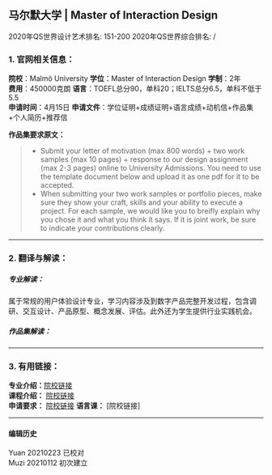 ## 马尔默大学 | Master of Interaction Design

2020年QS世界设计艺术排名: 151-200
2020年QS世界综合排名: /  

### 1. 官网相关信息：

**院校**：Malmö University
**学位**：Master of Interaction Design
**学制**：2年  
**费用**：450000克朗
**语言**：TOEFL总分90，单科20；IELTS总分6.5，单科不低于5.5  
**申请时间**：4月15日
**申请文件**：学位证明+成绩证明+语言成绩+动机信+作品集+个人简历+推荐信

**作品集要求原文：**   

> - Submit your letter of motivation (max 800 words) + two work samples (max 10 pages) + response to our design assignment (max 2-3 pages) online to University Admissions. You need to use the template document below and upload it as one pdf for it to be accepted.
> - When submitting your two work samples or portfolio pieces, make sure they show your craft, skills and your ability to execute a project. For each sample, we would like you to breifly explain why you chose it and what you think it says. If it is joint work, be sure to indicate your contributions clearly.


---

### 2. 翻译与解读：

##### 专业解读：
属于常规的用户体验设计专业，学习内容涉及到数字产品完整开发过程，包含调研、交互设计、产品原型、概念发展、评估。此外还为学生提供行业实践机会。

##### 作品集解读：



---


### 3. 有用链接：

**专业介绍：**[院校链接](https://edu.mah.se/en/Program/TAIND)  
**课程介绍：** [院校链接](https://edu.mah.se/en/Program/TAIND?v=13)  
**申请要求：** [院校链接](https://mau.se/en/education/applications-and-admissions/)
**语言课：** [院校链接]

---


#### 编辑历史
Yuan 20210223 已校对  
Muzi 20210112 初次建立
